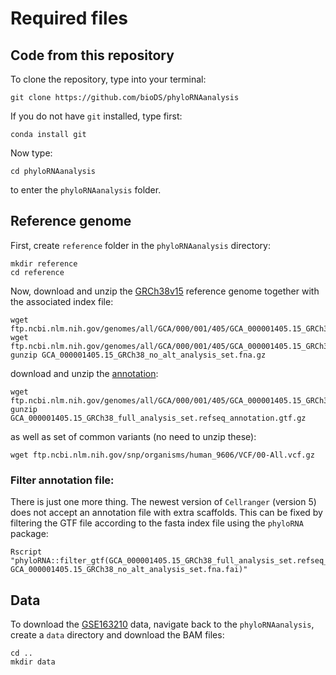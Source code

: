 # Required files

## Code from this repository
To clone the repository, type into your terminal:
```{bash}
git clone https://github.com/bioDS/phyloRNAanalysis
```
If you do not have `git` installed, type first:
```{bash}
conda install git
```

Now type:
```{bash}
cd phyloRNAanalysis
```
to enter the `phyloRNAanalysis` folder.

## Reference genome
First, create `reference` folder in the `phyloRNAanalysis` directory:

```{bash}
mkdir reference
cd reference
```
Now, download and unzip the [GRCh38v15](https://ftp.ncbi.nlm.nih.gov/genomes/all/GCA/000/001/405/GCA_000001405.15_GRCh38/seqs_for_alignment_pipelines.ucsc_ids/GCA_000001405.15_GRCh38_no_alt_analysis_set.fna.gz) reference genome together with the associated index file:
```{bash}
wget ftp.ncbi.nlm.nih.gov/genomes/all/GCA/000/001/405/GCA_000001405.15_GRCh38/seqs_for_alignment_pipelines.ucsc_ids/GCA_000001405.15_GRCh38_no_alt_analysis_set.fna.gz
wget ftp.ncbi.nlm.nih.gov/genomes/all/GCA/000/001/405/GCA_000001405.15_GRCh38/seqs_for_alignment_pipelines.ucsc_ids/GCA_000001405.15_GRCh38_no_alt_analysis_set.fna.fai
gunzip GCA_000001405.15_GRCh38_no_alt_analysis_set.fna.gz
```
download and unzip the [annotation](https://ftp.ncbi.nlm.nih.gov/genomes/all/GCA/000/001/405/GCA_000001405.15_GRCh38/seqs_for_alignment_pipelines.ucsc_ids/GCA_000001405.15_GRCh38_full_analysis_set.refseq_annotation.gtf.gz):

```{bash}
wget ftp.ncbi.nlm.nih.gov/genomes/all/GCA/000/001/405/GCA_000001405.15_GRCh38/seqs_for_alignment_pipelines.ucsc_ids/GCA_000001405.15_GRCh38_full_analysis_set.refseq_annotation.gtf.gz
gunzip GCA_000001405.15_GRCh38_full_analysis_set.refseq_annotation.gtf.gz
```
as well as set of common variants (no need to unzip these):
```{bash}
wget ftp.ncbi.nlm.nih.gov/snp/organisms/human_9606/VCF/00-All.vcf.gz
```

### Filter annotation file:
There is just one more thing. The newest version of `Cellranger` (version 5) does not accept an annotation file with extra scaffolds. This can be fixed by filtering the GTF file according to the fasta index file using the `phyloRNA` package:
```{bash}
Rscript "phyloRNA::filter_gtf(GCA_000001405.15_GRCh38_full_analysis_set.refseq_annotation.gtf, GCA_000001405.15_GRCh38_no_alt_analysis_set.fna.fai)"
```

## Data
To download the [GSE163210](https://www.ncbi.nlm.nih.gov/geo/query/acc.cgi?acc=GSE163210) data, navigate back to the `phyloRNAanalysis`, create a `data` directory and download the BAM files:
```{bash}
cd ..
mkdir data
```
